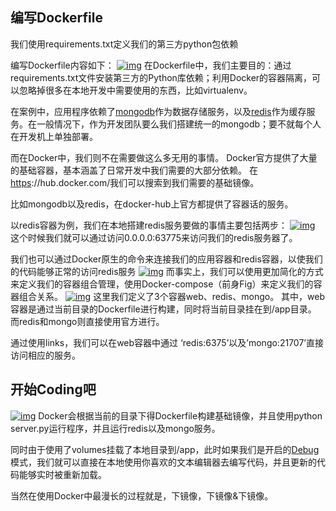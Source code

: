 ## 编写Dockerfile

我们使用requirements.txt定义我们的第三方python包依赖

编写Dockerfile内容如下：
[![img](https://www.centos.bz/wp-content/uploads/2017/07/docker-python-pic2.png)](https://www.centos.bz/wp-content/uploads/2017/07/docker-python-pic2.png)
在Dockerfile中，我们主要目的：通过requirements.txt文件安装第三方的Python库依赖；利用Docker的容器隔离，可以忽略掉很多在本地开发中需要使用的东西，比如virtualenv。



在案例中，应用程序依赖了[mongodb](https://www.centos.bz/tag/mongodb/)作为数据存储服务，以及[redis](https://www.centos.bz/tag/redis/)作为缓存服务。在一般情况下，作为开发团队要么我们搭建统一的mongodb；要不就每个人在开发机上单独部署。

而在Docker中，我们则不在需要做这么多无用的事情。 Docker官方提供了大量的基础容器，基本涵盖了日常开发中我们需要的大部分依赖。 在[https](https://www.centos.bz/tag/https/)://hub.docker.com/我们可以搜索到我们需要的基础镜像。

比如mongodb以及redis，在docker-hub上官方都提供了容器话的服务。

以redis容器为例，我们在本地搭建redis服务要做的事情主要包括两步：
[![img](https://www.centos.bz/wp-content/uploads/2017/07/docker-python-pic3.png)](https://www.centos.bz/wp-content/uploads/2017/07/docker-python-pic3.png)
这个时候我们就可以通过访问0.0.0.0:63775来访问我们的redis服务器了。

我们也可以通过Docker原生的命令来连接我们的应用容器和redis容器，以使我们的代码能够正常的访问redis服务
[![img](https://www.centos.bz/wp-content/uploads/2017/07/docker-python-pic4.png)](https://www.centos.bz/wp-content/uploads/2017/07/docker-python-pic4.png)
而事实上，我们可以使用更加简化的方式来定义我们的容器组合管理，使用Docker-compose（前身Fig）来定义我们的容器组合关系。
[![img](https://www.centos.bz/wp-content/uploads/2017/07/docker-python-pic5.png)](https://www.centos.bz/wp-content/uploads/2017/07/docker-python-pic5.png)
这里我们定义了3个容器web、redis、mongo。 其中，web容器是通过当前目录的Dockerfile进行构建，同时将当前目录挂在到/app目录。 而redis和mongo则直接使用官方进行。



通过使用links，我们可以在web容器中通过 ‘redis:6375’以及’mongo:21707’直接访问相应的服务。

## 开始Coding吧

[![img](https://www.centos.bz/wp-content/uploads/2017/07/docker-python-pic6.png)](https://www.centos.bz/wp-content/uploads/2017/07/docker-python-pic6.png)
Docker会根据当前的目录下得Dockerfile构建基础镜像，并且使用python server.py运行程序，并且运行redis以及mongo服务。

同时由于使用了volumes挂载了本地目录到/app，此时如果我们是开启的[Debug](https://www.centos.bz/tag/debug/)模式，我们就可以直接在本地使用你喜欢的文本编辑器去编写代码，并且更新的代码能够实时被重新加载。

当然在使用Docker中最漫长的过程就是，下镜像，下镜像&下镜像。
